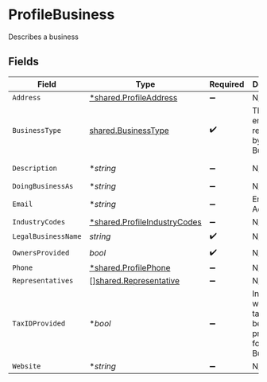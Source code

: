 # ProfileBusiness

Describes a business


## Fields

| Field                                                                       | Type                                                                        | Required                                                                    | Description                                                                 | Example                                                                     |
| --------------------------------------------------------------------------- | --------------------------------------------------------------------------- | --------------------------------------------------------------------------- | --------------------------------------------------------------------------- | --------------------------------------------------------------------------- |
| `Address`                                                                   | [*shared.ProfileAddress](../../models/shared/profileaddress.md)             | :heavy_minus_sign:                                                          | N/A                                                                         |                                                                             |
| `BusinessType`                                                              | [shared.BusinessType](../../models/shared/businesstype.md)                  | :heavy_check_mark:                                                          | The type of entity represented by this Business                             | llc                                                                         |
| `Description`                                                               | **string*                                                                   | :heavy_minus_sign:                                                          | N/A                                                                         | Local fitness gym paying out instructors                                    |
| `DoingBusinessAs`                                                           | **string*                                                                   | :heavy_minus_sign:                                                          | N/A                                                                         |                                                                             |
| `Email`                                                                     | **string*                                                                   | :heavy_minus_sign:                                                          | Email Address                                                               | amanda@classbooker.dev                                                      |
| `IndustryCodes`                                                             | [*shared.ProfileIndustryCodes](../../models/shared/profileindustrycodes.md) | :heavy_minus_sign:                                                          | N/A                                                                         |                                                                             |
| `LegalBusinessName`                                                         | *string*                                                                    | :heavy_check_mark:                                                          | N/A                                                                         |                                                                             |
| `OwnersProvided`                                                            | *bool*                                                                      | :heavy_check_mark:                                                          | N/A                                                                         |                                                                             |
| `Phone`                                                                     | [*shared.ProfilePhone](../../models/shared/profilephone.md)                 | :heavy_minus_sign:                                                          | N/A                                                                         |                                                                             |
| `Representatives`                                                           | [][shared.Representative](../../models/shared/representative.md)            | :heavy_minus_sign:                                                          | N/A                                                                         |                                                                             |
| `TaxIDProvided`                                                             | **bool*                                                                     | :heavy_minus_sign:                                                          | Indicates whether a tax ID has been provided for this Business              |                                                                             |
| `Website`                                                                   | **string*                                                                   | :heavy_minus_sign:                                                          | N/A                                                                         | www.wholebodyfitnessgym.com                                                 |